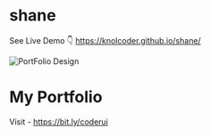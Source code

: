# shane
See Live Demo 👇
https://knolcoder.github.io/shane/

![PortFolio Design](https://i.ibb.co/Cw7JxW9/port.png)

# My Portfolio
Visit - https://bit.ly/coderui
